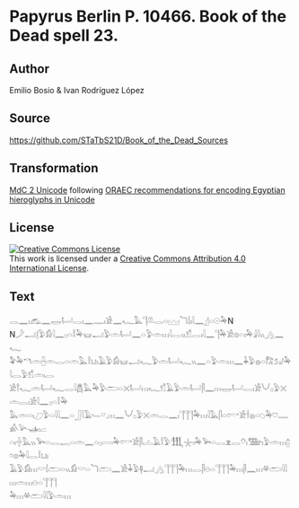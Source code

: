 ﻿# Papyrus Berlin P. 10466. Book of the Dead spell 23.

## Author 

Emilio Bosio & Ivan Rodríguez López

## Source 

https://github.com/STaTbS21D/Book_of_the_Dead_Sources

## Transformation 

[MdC 2 Unicode](https://statbs21d.github.io/mdc2unicode.html) following [ORAEC recommendations for encoding Egyptian hieroglyphs in Unicode](https://github.com/oraec/recommendations-encoding-hieroglyphs)

## License 

<a rel="license" href="http://creativecommons.org/licenses/by/4.0/"><img alt="Creative Commons License" style="border-width:0" src="https://i.creativecommons.org/l/by/4.0/88x31.png" /></a><br />This work is licensed under a <a rel="license" href="http://creativecommons.org/licenses/by/4.0/">Creative Commons Attribution 4.0 International License</a>.

## Text 

<hiero><rubrum>𓂋𓈖𓏤𓃹𓈖𓉿𓂡𓂋𓏤𓈖𓊃𓏤𓀀𓈖𓆑𓅓𓊹𓌨𓂋𓏏𓈉𓆓𓌃𓏤𓇋𓈖</rubrum>𓊨𓏏𓇳𓅆N<br>
N𓌳𓂝𓊤𓅱𓀁𓇋𓈖𓊪𓏏𓎛𓅆𓊠𓂝𓅱𓏛𓂡𓈖𓏏𓅱𓏛𓏥𓇋𓂋𓏭𓀸𓂋𓏤𓇋𓈖𓊹𓅆𓀀𓊖𓏏𓏤𓅆𓇍𓇋𓏭𓂻𓈖𓆑<br>
𓅝𓅆𓎔𓏛𓐢𓏛𓂋𓏏𓏛𓅓𓎛𓂓𓏤𓄿𓅱𓀁𓊠𓂝𓆑𓅱𓏛𓂡𓆑𓏭𓈖𓏏𓅱𓏛𓏥𓈖𓇓𓅱𓐍𓏏𓀗𓃫𓅆𓇋𓂋𓅱𓀸𓏛𓏤𓂋<br>
𓀀𓍙𓆑𓏛𓂡𓆑𓂋𓇋𓆣𓅓𓅆𓅱𓂧𓏏𓏴𓂡𓏥𓆑𓀸𓄿𓅱𓏛𓂡𓋴𓈖𓏥𓉿𓂡𓂋𓏤𓀀𓄋𓊪𓅱𓏴𓏛𓂋𓏤𓀀𓇋𓈖𓊪𓏏𓎛𓅆<br>
𓅓𓏛𓏏𓏤𓈔𓅱𓏏𓇋𓇋𓈖𓏏𓃀𓇋𓄿𓄑𓎺𓈒𓏥𓈖𓄋𓊪𓅱𓏴𓏛𓂋𓈖𓏤𓊹𓊹𓊹𓅆𓏥𓇋𓅓𓋴𓏏𓏌𓎡𓀀𓌂𓐍𓏏𓆇𓅆𓈞𓊃𓀉𓅪𓊛𓏤𓐞<br>
𓏏𓏤𓏶𓅓𓏭𓅨𓏏𓂋𓉻𓏏𓏛𓈖𓏏𓊪𓇯𓅆𓏌𓎡𓀀𓋴𓐟𓄿𓎛𓅱𓃃𓇼𓏤𓅆𓅨𓏏𓂋𓁷𓂋𓄣𓏤𓅢𓏤𓅱𓏛𓏥𓉺𓏌𓊖𓅆𓇋𓂋𓎛𓂓𓏤<br>
𓄿𓅱𓀁𓏥𓎟𓌃𓂧𓏏𓏭𓀁𓎟𓏏𓆓𓂧𓈖𓀀𓇓𓅱𓊢𓂝𓂻𓊹𓊹𓊹𓅆𓏥𓂋𓋴𓇷𓏏𓊹𓊹𓊹𓅆𓏥𓋴𓈖𓏥𓋬𓂧𓇋𓇋𓏥𓏛𓏥𓇷𓏏𓊹𓊹𓊹<br>
𓅆𓏥𓋬𓂧𓇋𓇋𓅱𓏛𓏥<br></hiero>
